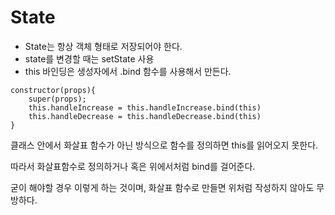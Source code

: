 # State 

- State는 항상 객체 형태로 저장되어야 한다.
- state를 변경할 때는 setState 사용
- this 바인딩은 생성자에서 .bind 함수를 사용해서 만든다. 

```react
constructor(props){
    super(props);
    this.handleIncrease = this.handleIncrease.bind(this)
    this.handleDecrease = this.handleDecrease.bind(this)
}
```

클래스 안에서 화살표 함수가 아닌 방식으로 함수를 정의하면 this를 읽어오지 못한다. 

따라서 화살표함수로 정의하거나 혹은 위에서처럼 bind를 걸어준다. 

굳이 해야할 경우 이렇게 하는 것이며, 화살표 함수로 만들면 위처럼 작성하지 않아도 무방하다. 